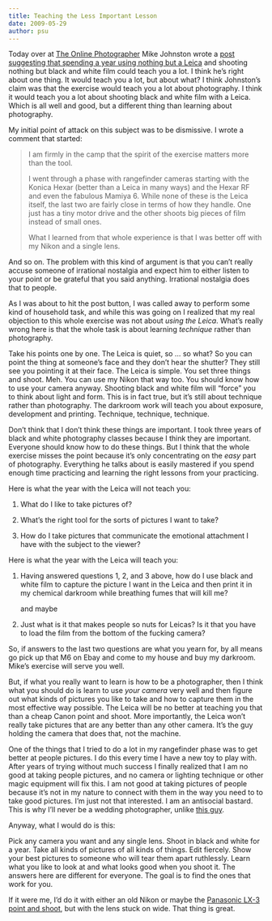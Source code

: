 ```yaml
---
title: Teaching the Less Important Lesson
date: 2009-05-29
author: psu
---
```


<p>Today over at <a href="http://theonlinephotographer.typepad.com/">The Online
Photographer</a> Mike Johnston wrote a
<a href="http://theonl
inephotographer.typepad.com/the_online_photographer/2009/05/a-leica-year.html">post suggesting that spending a year using nothing but a Leica</a>
and shooting nothing but black and white film could teach you a lot. I think
he&rsquo;s right about one thing. It would teach you a lot, but about what? I think
Johnston&rsquo;s claim was that the exercise would teach you a lot about
photography. I think it would teach you a lot about shooting black and white
film with a Leica. Which is all well and good, but a different thing than
learning about photography.</p>

<p>My initial point of attack on this subject was to be dismissive. I wrote a
comment that started:</p>

<blockquote>
<p>I am firmly in the camp that the spirit of the exercise matters more than
the tool.</p>

<p>I went through a phase with rangefinder cameras starting with the Konica
Hexar (better than a Leica in many ways) and the Hexar RF and even the
fabulous Mamiya 6. While none of these is the Leica itself, the last two are
fairly close in terms of how they handle. One just has a tiny motor drive and
the other shoots big pieces of film instead of small ones.</p>

<p>What I learned from that whole experience is that I was better off with my
Nikon and a single lens.</p>
</blockquote>

<p>And so on. The problem with this kind of argument is that you can&rsquo;t really
accuse someone of irrational nostalgia and expect him to either listen to your
point or be grateful that you said anything. Irrational nostalgia does that to
people.</p>

<p>As I was about to hit the post button, I was called away to perform some kind
of household task, and while this was going on I realized that my real
objection to this whole exercise was not about <em>using the Leica</em>. What&rsquo;s
really wrong here is that the whole task is about learning <em>technique</em> rather
than photography.</p>

<p>Take his points one by one. The Leica is quiet, so &hellip; so what? So you can
point the thing at someone&rsquo;s face and they don&rsquo;t hear the shutter? They still
see you pointing it at their face. The Leica is simple. You set three things
and shoot. Meh. You can use my Nikon that way too. You should know how to use
your camera anyway. Shooting black and white film will &ldquo;force&rdquo; you to think
about light and form. This is in fact true, but it&rsquo;s still about technique
rather than photography. The darkroom work will teach you about exposure,
development and printing. Technique, technique, technique.</p>

<p>Don&rsquo;t think that I don&rsquo;t think these things are important. I took three years
of black and white photography classes because I think they are important.
Everyone should know how to do these things. But I think that the whole
exercise misses the point because it&rsquo;s only concentrating on the <em>easy</em> part
of photography. Everything he talks about is easily mastered if you spend
enough time practicing and learning the right lessons from your practicing.</p>

<p>Here is what the year with the Leica will not teach you:</p>

1. What do I like to take pictures of?

2. What&rsquo;s the right tool for the sorts of pictures I want to take?

3. How do I take pictures that communicate the emotional attachment I have
with the subject to the viewer?

Here is what the year with the Leica will teach you:

1. Having answered questions 1, 2, and 3 above, how do I use black and white
film to capture the picture I want in the Leica and then print it in my
chemical darkroom while breathing fumes that will kill me?

	and maybe

2. Just what is it that makes people so nuts for Leicas? Is it that you have
to load the film from the bottom of the fucking camera?

<p>So, if answers to the last two questions are what you yearn for, by all means
go pick up that M6 on Ebay and come to my house and buy my darkroom. Mike&rsquo;s
exercise will serve you well.</p>

<p>But, if what you really want to learn is how to be a photographer, then I
think what you should do is learn to use <em>your camera</em> very well and then
figure out what kinds of pictures you like to take and how to capture them in
the most effective way possible. The Leica will be no better at teaching you
that than a cheap Canon point and shoot. More importantly, the Leica won&rsquo;t
really take pictures that are any better than any other camera. It&rsquo;s the guy
holding the camera that does that, not the machine.</p>

<p>One of the things that I tried to do a lot in my rangefinder phase was to get
better at people pictures. I do this every time I have a new toy to play with.
After years of trying without much success I finally realized that I am no
good at taking people pictures, and no camera or lighting technique or other
magic equipment will fix this. I am not good at taking pictures of people
because it&rsquo;s not in my nature to connect with them in the way you need to to
take good pictures. I&rsquo;m just not that interested. I am an antisocial bastard.
This is why I&rsquo;ll never be a wedding photographer, unlike <a href="http://www.amazon.com/gp/blog/post/PLNKVWFPTONQ1UMH">this
guy</a>.</p>

<p>Anyway, what I would do is this:</p>

<p>Pick any camera you want and any single lens. Shoot in black and white for a
year. Take all kinds of pictures of all kinds of things. Edit fiercely. Show
your best pictures to someone who will tear them apart ruthlessly. Learn what
you like to look at and what looks good when you shoot it. The answers here
are different for everyone. The goal is to find the ones that work for you.</p>

<p>If it were me, I&rsquo;d do it with either an old Nikon or maybe the <a href="http://tleaves.com/2009/01/08/camera-enough/">Panasonic LX-3
point and shoot</a>, but with the
lens stuck on wide. That thing is great.</p>


